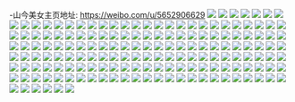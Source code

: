 -山今美女主页地址: https://weibo.com/u/5652906629 
![](https://wx4.sinaimg.cn/mw2000/006az1fngy1h9e5b28pnqj31ho1u4tvg.jpg) 
![](https://wx4.sinaimg.cn/mw2000/006az1fngy1h9e5atxdioj32c0340he0.jpg) 
![](https://wx4.sinaimg.cn/mw2000/006az1fngy1h9e5b3atb9j31f91r6kby.jpg) 
![](https://wx4.sinaimg.cn/mw2000/006az1fngy1h9e5aju13cj32c0340b2a.jpg) 
![](https://wx4.sinaimg.cn/mw2000/006az1fngy1h9e5avmdwuj32062o81ky.jpg) 
![](https://wx4.sinaimg.cn/mw2000/006az1fngy1h9e5axfbcbj32c0340b2a.jpg) 
![](https://wx4.sinaimg.cn/mw2000/006az1fngy1h9e5azd1jqj32c0340qv6.jpg) 
![](https://wx4.sinaimg.cn/mw2000/006az1fngy1h9e5b0m2mmj31141dh7ko.jpg) 
![](https://wx4.sinaimg.cn/mw2000/006az1fngy1h9e5b4vk03j32c0340x6p.jpg) 
![](https://wx4.sinaimg.cn/mw2000/006az1fngy1h8xme18n2mj32c0340hdu.jpg) 
![](https://wx4.sinaimg.cn/mw2000/006az1fngy1h8xmfljpekj32c0340hdu.jpg) 
![](https://wx4.sinaimg.cn/mw2000/006az1fngy1h8xmdx3442j32bz340kjo.jpg) 
![](https://wx4.sinaimg.cn/mw2000/006az1fngy1h8xmfjonmfj3340340kjn.jpg) 
![](https://wx4.sinaimg.cn/mw2000/006az1fngy1h8xmfnhjogj32c0340qv6.jpg) 
![](https://wx4.sinaimg.cn/mw2000/006az1fngy1h8xmfybuhlj32by33zqv8.jpg) 
![](https://wx4.sinaimg.cn/mw2000/006az1fngy1h8xmg0jc1sj32c03407wi.jpg) 
![](https://wx4.sinaimg.cn/mw2000/006az1fngy1h8xmg22h5zj31sc2ds4qp.jpg) 
![](https://wx4.sinaimg.cn/mw2000/006az1fngy1h8xmg39tj1j329r3104qp.jpg) 
![](https://wx4.sinaimg.cn/mw2000/006az1fngy1h8qt4iabn4j31sc2dshdu.jpg) 
![](https://wx4.sinaimg.cn/mw2000/006az1fngy1h8bmm683cuj30u0142n52.jpg) 
![](https://wx4.sinaimg.cn/mw2000/006az1fngy1h8bmm6lz1oj30u0140dmd.jpg) 
![](https://wx4.sinaimg.cn/mw2000/006az1fngy1h8bmm3mpjcj30u0140wli.jpg) 
![](https://wx4.sinaimg.cn/mw2000/006az1fngy1h8bmm49sp2j30u0140109.jpg) 
![](https://wx4.sinaimg.cn/mw2000/006az1fngy1h8bmm5bbhuj30u0140gux.jpg) 
![](https://wx4.sinaimg.cn/mw2000/006az1fngy1h8bmm4t6v6j30u0142gt4.jpg) 
![](https://wx4.sinaimg.cn/mw2000/006az1fngy1h8bmm7hofjj30u0140n7w.jpg) 
![](https://wx4.sinaimg.cn/mw2000/006az1fngy1h8bmm5snc2j30u0140n82.jpg) 
![](https://wx4.sinaimg.cn/mw2000/006az1fngy1h8bmm98ic8j30u014213e.jpg) 
![](https://wx4.sinaimg.cn/mw2000/006az1fngy1h82qf8e45nj30u014010n.jpg) 
![](https://wx4.sinaimg.cn/mw2000/006az1fngy1h82qfbb2hdj30u0140k00.jpg) 
![](https://wx4.sinaimg.cn/mw2000/006az1fngy1h82qf9v0bvj30u0140k0f.jpg) 
![](https://wx4.sinaimg.cn/mw2000/006az1fngy1h82qh49oqtj30u0140n6m.jpg) 
![](https://wx4.sinaimg.cn/mw2000/006az1fngy1h82qf71852j30u014011g.jpg) 
![](https://wx4.sinaimg.cn/mw2000/006az1fngy1h82qh6b6vhj30u014012u.jpg) 
![](https://wx4.sinaimg.cn/mw2000/006az1fngy1h82qh1xp97j30u01427h3.jpg) 
![](https://wx4.sinaimg.cn/mw2000/006az1fngy1h82qhcj5vxj30u01404bo.jpg) 
![](https://wx4.sinaimg.cn/mw2000/006az1fngy1h82qh87zmbj30u01424ad.jpg) 
![](https://wx4.sinaimg.cn/mw2000/006az1fngy1h7wxz0obrij30u0140aid.jpg) 
![](https://wx4.sinaimg.cn/mw2000/006az1fngy1h7wxz1q8kbj30u0140105.jpg) 
![](https://wx4.sinaimg.cn/mw2000/006az1fngy1h7k5klrtazj30u00u0agt.jpg) 
![](https://wx4.sinaimg.cn/mw2000/006az1fngy1h7k5koiodpj30u00u0tfq.jpg) 
![](https://wx4.sinaimg.cn/mw2000/006az1fngy1h7k5ksjfodj30u00u0wkz.jpg) 
![](https://wx4.sinaimg.cn/mw2000/006az1fngy1h7k5khoak2j30u00u07bu.jpg) 
![](https://wx4.sinaimg.cn/mw2000/006az1fngy1h7k5kvs420j30u00u0dna.jpg) 
![](https://wx4.sinaimg.cn/mw2000/006az1fngy1h7k5kztrk3j30u00u0gss.jpg) 
![](https://wx4.sinaimg.cn/mw2000/006az1fngy1h7k5l45pokj30u00u0105.jpg) 
![](https://wx4.sinaimg.cn/mw2000/006az1fngy1h7k5l72i0kj30u00u0n4g.jpg) 
![](https://wx4.sinaimg.cn/mw2000/006az1fngy1h7k5lazi88j30u00u0ah7.jpg) 
![](https://wx4.sinaimg.cn/mw2000/006az1fngy1h7f8tsfmkvj30u01407cz.jpg) 
![](https://wx4.sinaimg.cn/mw2000/006az1fngy1h7f8tob5j2j30u01407cg.jpg) 
![](https://wx4.sinaimg.cn/mw2000/006az1fngy1h7e5sjvznlj30u0140gn5.jpg) 
![](https://wx4.sinaimg.cn/mw2000/006az1fngy1h7e5skhjrpj30u0140dhh.jpg) 
![](https://wx4.sinaimg.cn/mw2000/006az1fngy1h7e5sl12o7j30u01403zu.jpg) 
![](https://wx4.sinaimg.cn/mw2000/006az1fngy1h7e5slk6mqj30u0140dh6.jpg) 
![](https://wx4.sinaimg.cn/mw2000/006az1fngy1h7e5sj8tdij30u01407au.jpg) 
![](https://wx4.sinaimg.cn/mw2000/006az1fngy1h7e5sm16guj30u0140n3q.jpg) 
![](https://wx4.sinaimg.cn/mw2000/006az1fngy1h7dux9qfhhj30u0140qda.jpg) 
![](https://wx4.sinaimg.cn/mw2000/006az1fngy1h78njwsekbj30u00u0n3s.jpg) 
![](https://wx4.sinaimg.cn/mw2000/006az1fngy1h78njxpe5fj30u0140afj.jpg) 
![](https://wx4.sinaimg.cn/mw2000/006az1fngy1h78njypkooj30u0140q8d.jpg) 
![](https://wx4.sinaimg.cn/mw2000/006az1fngy1h78njzmwmej30u0140afp.jpg) 
![](https://wx4.sinaimg.cn/mw2000/006az1fngy1h78nk0ixvcj30u014043r.jpg) 
![](https://wx4.sinaimg.cn/mw2000/006az1fngy1h78nk1ojgaj30u00u0wm1.jpg) 
![](https://wx4.sinaimg.cn/mw2000/006az1fngy1h78nk2l4yxj30u01410y8.jpg) 
![](https://wx4.sinaimg.cn/mw2000/006az1fngy1h78njvb7xuj30u00u0dmm.jpg) 
![](https://wx4.sinaimg.cn/mw2000/006az1fngy1h78nk3hwzcj30u0140gr1.jpg) 
![](https://wx4.sinaimg.cn/mw2000/006az1fngy1h77gldu5wqj30u00u0djl.jpg) 
![](https://wx4.sinaimg.cn/mw2000/006az1fngy1h77glet19vj30ms14i44p.jpg) 
![](https://wx4.sinaimg.cn/mw2000/006az1fngy1h76e140p2rj30u0140457.jpg) 
![](https://wx4.sinaimg.cn/mw2000/006az1fngy1h76e155gbej30u0140jy3.jpg) 
![](https://wx4.sinaimg.cn/mw2000/006az1fngy1h76e1676l0j30u0140wgr.jpg) 
![](https://wx4.sinaimg.cn/mw2000/006az1fngy1h76e177e84j30u0160q54.jpg) 
![](https://wx4.sinaimg.cn/mw2000/006az1fngy1h76e181vt5j30u0150tf3.jpg) 
![](https://wx4.sinaimg.cn/mw2000/006az1fngy1h76e18vfjcj30u01600z6.jpg) 
![](https://wx4.sinaimg.cn/mw2000/006az1fngy1h76e1kfqq2j30u0140wmn.jpg) 
![](https://wx4.sinaimg.cn/mw2000/006az1fngy1h76e12qpdrj30u0140wl3.jpg) 
![](https://wx4.sinaimg.cn/mw2000/006az1fngy1h76e1mbf5uj30u014044w.jpg) 
![](https://wx4.sinaimg.cn/mw2000/006az1fngy1h76e1o1tr4j30u0140jwg.jpg) 
![](https://wx4.sinaimg.cn/mw2000/006az1fngy1h76e1prhdyj30u0140adm.jpg) 
![](https://wx4.sinaimg.cn/mw2000/006az1fngy1h76e1rgunqj30u0140tha.jpg) 
![](https://wx4.sinaimg.cn/mw2000/006az1fnly1h71r59z7y6j31oj28p7wh.jpg) 
![](https://wx4.sinaimg.cn/mw2000/006az1fnly1h71r59bcjrj31ly25a1kx.jpg) 
![](https://wx4.sinaimg.cn/mw2000/006az1fnly1h71r5aw6nqj31io20wb0q.jpg) 
![](https://wx4.sinaimg.cn/mw2000/006az1fnly1h71r5bqt8cj32c0340u0x.jpg) 
![](https://wx4.sinaimg.cn/mw2000/006az1fngy1h6tnj0hmc6j30u0140di9.jpg) 
![](https://wx4.sinaimg.cn/mw2000/006az1fngy1h6tnj23omcj30u0140471.jpg) 
![](https://wx4.sinaimg.cn/mw2000/006az1fngy1h6tnj9fxorj30u0140tbb.jpg) 
![](https://wx4.sinaimg.cn/mw2000/006az1fngy1h6tnj6zu48j30u0140dnl.jpg) 
![](https://wx4.sinaimg.cn/mw2000/006az1fngy1h6tniwwxzvj30u0140gqa.jpg) 
![](https://wx4.sinaimg.cn/mw2000/006az1fngy1h6tnj59nr8j30u0140jz2.jpg) 
![](https://wx4.sinaimg.cn/mw2000/006az1fngy1h6tnjasi8uj30u0140n1h.jpg) 
![](https://wx4.sinaimg.cn/mw2000/006az1fngy1h6tnjcyo8jj30u0140q7g.jpg) 
![](https://wx4.sinaimg.cn/mw2000/006az1fngy1h6tnje7kq3j30u014044b.jpg) 
![](https://wx4.sinaimg.cn/mw2000/006az1fngy1h6tnjfqauej30u014075j.jpg) 
![](https://wx4.sinaimg.cn/mw2000/006az1fngy1h6tnjhfmlsj30u0140dh2.jpg) 
![](https://wx4.sinaimg.cn/mw2000/006az1fngy1h6tnjjzmqqj30u01407bj.jpg) 
![](https://wx4.sinaimg.cn/mw2000/006az1fngy1h6pxs55y56j30u00u0dlw.jpg) 
![](https://wx4.sinaimg.cn/mw2000/006az1fngy1h6pxs3udlfj30u00u0dlx.jpg) 
![](https://wx4.sinaimg.cn/mw2000/006az1fngy1h67ns5o9hgj30u014078i.jpg) 
![](https://wx4.sinaimg.cn/mw2000/006az1fngy1h67ns6w8i0j30u014078e.jpg) 
![](https://wx4.sinaimg.cn/mw2000/006az1fngy1h67ns8cm5yj30u0141do7.jpg) 
![](https://wx4.sinaimg.cn/mw2000/006az1fngy1h67nsa9dx1j30u0140jzj.jpg) 
![](https://wx4.sinaimg.cn/mw2000/006az1fngy1h67nsb4301j30u0140n3h.jpg) 
![](https://wx4.sinaimg.cn/mw2000/006az1fngy1h67nsc2mu6j30u0140wl6.jpg) 
![](https://wx4.sinaimg.cn/mw2000/006az1fngy1h5soy6bzvtj32c03424qq.jpg) 
![](https://wx4.sinaimg.cn/mw2000/006az1fngy1h5soya42pbj32c0342b2a.jpg) 
![](https://wx4.sinaimg.cn/mw2000/006az1fngy1h5soyr681tj32c0342ann.jpg) 
![](https://wx4.sinaimg.cn/mw2000/006az1fngy1h5soy8zvjoj32c0340u0y.jpg) 
![](https://wx4.sinaimg.cn/mw2000/006az1fngy1h5soy7j57qj32c0340hdu.jpg) 
![](https://wx4.sinaimg.cn/mw2000/006az1fngy1h5bfi6dxftj30tu1h3kco.jpg) 
![](https://wx4.sinaimg.cn/mw2000/006az1fngy1h5bfiayg9pj32c0340e83.jpg) 
![](https://wx4.sinaimg.cn/mw2000/006az1fngy1h5bfibseipj31sc2dsx6p.jpg) 
![](https://wx4.sinaimg.cn/mw2000/006az1fngy1h5bfigheqrj30u01hctj1.jpg) 
![](https://wx4.sinaimg.cn/mw2000/006az1fngy1h57spr15u2j30u0140tig.jpg) 
![](https://wx4.sinaimg.cn/mw2000/006az1fngy1h57spoz1jzj30u0140wp2.jpg) 
![](https://wx4.sinaimg.cn/mw2000/006az1fngy1h4yaaj85jaj316w0w6gwa.jpg) 
![](https://wx4.sinaimg.cn/mw2000/006az1fngy1h4v41wyyzqj31nq27m7wh.jpg) 
![](https://wx4.sinaimg.cn/mw2000/006az1fngy1h4v425oqebj31sm2e5hdt.jpg) 
![](https://wx4.sinaimg.cn/mw2000/006az1fngy1h4v41lbo7nj31ko23kkjm.jpg) 
![](https://wx4.sinaimg.cn/mw2000/006az1fngy1h4svzcempjj32c03404qr.jpg) 
![](https://wx4.sinaimg.cn/mw2000/006az1fngy1h4pjnroaozj31sc2dsb2a.jpg) 
![](https://wx4.sinaimg.cn/mw2000/006az1fngy1h4pjns5g1ij30u013y435.jpg) 
![](https://wx4.sinaimg.cn/mw2000/006az1fngy1h4pjnymfgtj31401hcnfe.jpg) 
![](https://wx4.sinaimg.cn/mw2000/006az1fngy1h4pjnx4oflj32ag2ag7wi.jpg) 
![](https://wx4.sinaimg.cn/mw2000/006az1fngy1h427agskzcj31qr2bob29.jpg) 
![](https://wx4.sinaimg.cn/mw2000/006az1fngy1h427bw51pkj31pj2a17wh.jpg) 
![](https://wx4.sinaimg.cn/mw2000/006az1fngy1h427acimwcj31r42c6b29.jpg) 
![](https://wx4.sinaimg.cn/mw2000/006az1fngy1h427ainvjkj320j2op4qp.jpg) 
![](https://wx4.sinaimg.cn/mw2000/006az1fngy1h427akz2l2j31jm2271kx.jpg) 
![](https://wx4.sinaimg.cn/mw2000/006az1fngy1h427bqo8ldj32c02c0b2a.jpg) 
![](https://wx4.sinaimg.cn/mw2000/006az1fngy1h427bgrvegj31sc2dshdu.jpg) 
![](https://wx4.sinaimg.cn/mw2000/006az1fngy1h3qwvch8npj30wi0nujtc.jpg) 
![](https://wx4.sinaimg.cn/mw2000/006az1fngy1h3qwvbqjabj30u0140ah2.jpg) 
![](https://wx4.sinaimg.cn/mw2000/006az1fngy1h3pbuq0pmtj30u0140q95.jpg) 
![](https://wx4.sinaimg.cn/mw2000/006az1fngy1h3pbusjw5uj30u0140ah7.jpg) 
![](https://wx4.sinaimg.cn/mw2000/006az1fngy1h3pbuv4r7mj30u0140dmv.jpg) 
![](https://wx4.sinaimg.cn/mw2000/006az1fngy1h3pbutqtmsj30u014045b.jpg) 
![](https://wx4.sinaimg.cn/mw2000/006az1fngy1h3pbuqkg90j30u0140ah2.jpg) 
![](https://wx4.sinaimg.cn/mw2000/006az1fngy1h3pbuul2qxj30u014044l.jpg) 
![](https://wx4.sinaimg.cn/mw2000/006az1fngy1h3pbv32tg0j30u0140grp.jpg) 
![](https://wx4.sinaimg.cn/mw2000/006az1fngy1h3pbur552sj30u0140tgw.jpg) 
![](https://wx4.sinaimg.cn/mw2000/006az1fngy1h3pbuplnxsj30u0140jy0.jpg) 
![](https://wx4.sinaimg.cn/mw2000/006az1fngy1h3blfo5xufj30u01407d5.jpg) 
![](https://wx4.sinaimg.cn/mw2000/006az1fngy1h3blfni6c7j30u0140aj9.jpg) 
![](https://wx4.sinaimg.cn/mw2000/006az1fngy1h3blfvf0jwj30u014047o.jpg) 
![](https://wx4.sinaimg.cn/mw2000/006az1fngy1h3blfsp2ibj30u01407bu.jpg) 
![](https://wx4.sinaimg.cn/mw2000/006az1fngy1h3blftukj5j30u013yn3y.jpg) 
![](https://wx4.sinaimg.cn/mw2000/006az1fngy1h3blfupn0bj30u0140n63.jpg) 
![](https://wx4.sinaimg.cn/mw2000/006az1fngy1h3blfqofbgj30u0140aih.jpg) 
![](https://wx4.sinaimg.cn/mw2000/006az1fngy1h3blfrfzzyj30u014011z.jpg) 
![](https://wx4.sinaimg.cn/mw2000/006az1fngy1h3ag3i7keyj30u013pk0c.jpg) 
![](https://wx4.sinaimg.cn/mw2000/006az1fngy1h3ag3iylgpj30u0140gtj.jpg) 
![](https://wx4.sinaimg.cn/mw2000/006az1fngy1h3ag3nc6s9j30u014048r.jpg) 
![](https://wx4.sinaimg.cn/mw2000/006az1fngy1h3ag3mphf2j30u0140woh.jpg) 
![](https://wx4.sinaimg.cn/mw2000/006az1fngy1h35uqy8c5tj31400u0n5n.jpg) 
![](https://wx4.sinaimg.cn/mw2000/006az1fngy1h35uqz1ptjj30u014046t.jpg) 
![](https://wx4.sinaimg.cn/mw2000/006az1fngy1h35uqzp1m0j30u014078t.jpg) 
![](https://wx4.sinaimg.cn/mw2000/006az1fngy1h2xnlzpbaxj30u00u0qa3.jpg) 
![](https://wx4.sinaimg.cn/mw2000/006az1fngy1h2s1yhvbvxj30u01400yy.jpg) 
![](https://wx4.sinaimg.cn/mw2000/006az1fngy1h2s1ygm7paj30u0140afp.jpg) 
![](https://wx4.sinaimg.cn/mw2000/006az1fngy1h2s1yie1gaj30u0140wkp.jpg) 
![](https://wx4.sinaimg.cn/mw2000/006az1fngy1h2s1yh5jyhj30rb10edlf.jpg) 
![](https://wx4.sinaimg.cn/mw2000/006az1fngy1h2s1yj7tqqj30u0140dmy.jpg) 
